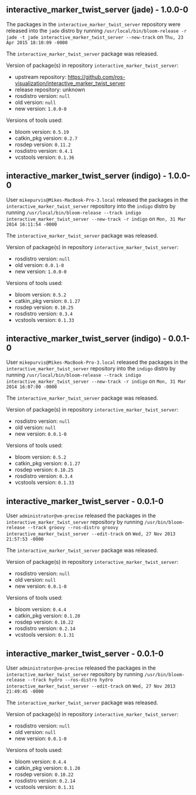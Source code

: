 ## interactive_marker_twist_server (jade) - 1.0.0-0

The packages in the `interactive_marker_twist_server` repository were released into the `jade` distro by running `/usr/local/bin/bloom-release -r jade -t jade interactive_marker_twist_server --new-track` on `Thu, 23 Apr 2015 18:10:09 -0000`

The `interactive_marker_twist_server` package was released.

Version of package(s) in repository `interactive_marker_twist_server`:
- upstream repository: https://github.com/ros-visualization/interactive_marker_twist_server
- release repository: unknown
- rosdistro version: `null`
- old version: `null`
- new version: `1.0.0-0`

Versions of tools used:
- bloom version: `0.5.19`
- catkin_pkg version: `0.2.7`
- rosdep version: `0.11.2`
- rosdistro version: `0.4.1`
- vcstools version: `0.1.36`


## interactive_marker_twist_server (indigo) - 1.0.0-0

User `mikepurvis@Mikes-MacBook-Pro-3.local` released the packages in the `interactive_marker_twist_server` repository into the `indigo` distro by running `/usr/local/bin/bloom-release --track indigo interactive_marker_twist_server --new-track -r indigo` on `Mon, 31 Mar 2014 16:11:54 -0000`

The `interactive_marker_twist_server` package was released.

Version of package(s) in repository `interactive_marker_twist_server`:
- rosdistro version: `null`
- old version: `0.0.1-0`
- new version: `1.0.0-0`

Versions of tools used:
- bloom version: `0.5.2`
- catkin_pkg version: `0.1.27`
- rosdep version: `0.10.25`
- rosdistro version: `0.3.4`
- vcstools version: `0.1.33`


## interactive_marker_twist_server (indigo) - 0.0.1-0

User `mikepurvis@Mikes-MacBook-Pro-3.local` released the packages in the `interactive_marker_twist_server` repository into the `indigo` distro by running `/usr/local/bin/bloom-release --track indigo interactive_marker_twist_server --new-track -r indigo` on `Mon, 31 Mar 2014 16:07:00 -0000`

The `interactive_marker_twist_server` package was released.

Version of package(s) in repository `interactive_marker_twist_server`:
- rosdistro version: `null`
- old version: `null`
- new version: `0.0.1-0`

Versions of tools used:
- bloom version: `0.5.2`
- catkin_pkg version: `0.1.27`
- rosdep version: `0.10.25`
- rosdistro version: `0.3.4`
- vcstools version: `0.1.33`


## interactive_marker_twist_server - 0.0.1-0

User `administrator@vm-precise` released the packages in the `interactive_marker_twist_server` repository by running `/usr/bin/bloom-release --track groovy --ros-distro groovy interactive_marker_twist_server --edit-track` on `Wed, 27 Nov 2013 21:57:53 -0000`

The `interactive_marker_twist_server` package was released.

Version of package(s) in repository `interactive_marker_twist_server`:
- rosdistro version: `null`
- old version: `null`
- new version: `0.0.1-0`

Versions of tools used:
- bloom version: `0.4.4`
- catkin_pkg version: `0.1.20`
- rosdep version: `0.10.22`
- rosdistro version: `0.2.14`
- vcstools version: `0.1.31`


## interactive_marker_twist_server - 0.0.1-0

User `administrator@vm-precise` released the packages in the `interactive_marker_twist_server` repository by running `/usr/bin/bloom-release --track hydro --ros-distro hydro interactive_marker_twist_server --edit-track` on `Wed, 27 Nov 2013 21:49:45 -0000`

The `interactive_marker_twist_server` package was released.

Version of package(s) in repository `interactive_marker_twist_server`:
- rosdistro version: `null`
- old version: `null`
- new version: `0.0.1-0`

Versions of tools used:
- bloom version: `0.4.4`
- catkin_pkg version: `0.1.20`
- rosdep version: `0.10.22`
- rosdistro version: `0.2.14`
- vcstools version: `0.1.31`


